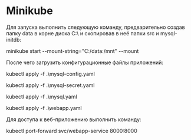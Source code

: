 # Minikube
 

Для запуска выполнить следующую команду, предварительно создав папку data в корне диска C:\ и скопировав в неё папки src и mysql-initdb:

minikube start --mount-string="C:/data:/mnt" --mount

После чего загрузить конфигурационные файлы приложений:

kubectl apply -f .\mysql-config.yaml

kubectl apply -f .\mysql-secret.yaml

kubectl apply -f .\mysql.yaml

kubectl apply -f .\webapp.yaml

Для доступа к веб-приложению выполнить команду:

kubectl port-forward svc/webapp-service 8000:8000
